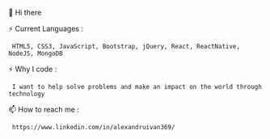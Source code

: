  👋  Hi there

 ⚡  Current Languages : 

     HTML5, CSS3, JavaScript, Bootstrap, jQuery, React, ReactNative, NodeJS, MongoDB

 ⚡  Why I code :

     I want to help solve problems and make an impact on the world through technology

 📫  How to reach me :
   
     https://www.linkedin.com/in/alexandruivan369/

<!---
alexandruIvan1995/alexandruIvan1995 is a ✨ special ✨ repository because its `README.md` (this file) appears on your GitHub profile.
You can click the Preview link to take a look at your changes.
--->
